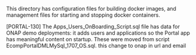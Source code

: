This directory has configuration files for building docker images,
and management files for starting and stopping docker containers.

[PORTAL-130] The Apps_Users_OnBoarding_Script.sql file has data for ONAP demo deployments:
it adds users and applications so the Portal app has meaningful content on
startup.  These were moved from script EcompPortalDMLMySql_1707_OS.sql.
this change to onap in url and email
